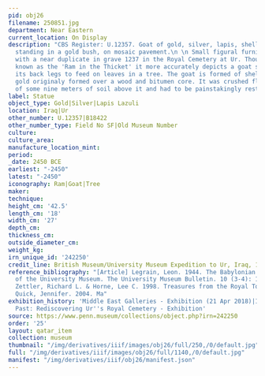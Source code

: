 ```yaml
---
pid: obj26
filename: 250851.jpg
department: Near Eastern
current_location: On Display
description: "CBS Register: U.12357. Goat of gold, silver, lapis, shell, in the round,
  standing in a gold bush, on mosaic pavement.\n \n Small figural furnishing found
  with a near duplicate in grave 1237 in the Royal Cemetery at Ur. Though colloquially
  known as the 'Ram in the Thicket' it more accurately depicts a goat standing on
  its back legs to feed on leaves in a tree. The goat is formed of shell, lapis, and
  gold originaly formed over a wood and bitumen core. It was crushed flat by the weight
  of some nine meters of soil above it and had to be painstakingly restored."
label: Statue
object_type: Gold|Silver|Lapis Lazuli
location: Iraq|Ur
other_number: U.12357|B18422
other_number_type: Field No SF|Old Museum Number
culture:
culture_area:
manufacture_location_mint:
period:
_date: 2450 BCE
earliest: "-2450"
latest: "-2450"
iconography: Ram|Goat|Tree
maker:
technique:
height_cm: '42.5'
length_cm: '18'
width_cm: '27'
depth_cm:
thickness_cm:
outside_diameter_cm:
weight_kg:
irn_unique_id: '242250'
credit_line: British Museum/University Museum Expedition to Ur, Iraq, 1930
reference_bibliography: "[Article] Legrain, Leon. 1944. The Babylonian Collection
  of the University Museum. The University Museum Bulletin. 10 (3-4): 1-75.|[Catalogue]
  Zettler, Richard L. & Horne, Lee C. 1998. Treasures from the Royal Tombs of Ur.|[Book]
  Quick, Jennifer. 2004. Ma"
exhibition_history: 'Middle East Galleries - Exhibition (21 Apr 2018)|Iraq''s Ancient
  Past: Rediscovering Ur''s Royal Cemetery - Exhibition'
source: https://www.penn.museum/collections/object.php?irn=242250
order: '25'
layout: qatar_item
collection: museum
thumbnail: "/img/derivatives/iiif/images/obj26/full/250,/0/default.jpg"
full: "/img/derivatives/iiif/images/obj26/full/1140,/0/default.jpg"
manifest: "/img/derivatives/iiif/obj26/manifest.json"
---
```

